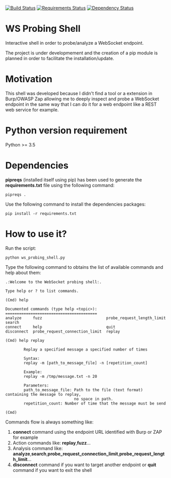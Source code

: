 [![Build Status](https://travis-ci.org/righettod/ws-probing-shell.svg?branch=master)](https://travis-ci.org/righettod/ws-probing-shell)
[![Requirements Status](https://requires.io/github/righettod/ws-probing-shell/requirements.svg?branch=master)](https://requires.io/github/righettod/ws-probing-shell/requirements/?branch=master)
[![Dependency Status](https://www.versioneye.com/user/projects/58d7820fdcaf9e0045d97311/badge.svg?style=flat-square)](https://www.versioneye.com/user/projects/58d7820fdcaf9e0045d97311)

# WS Probing Shell

Interactive shell in order to probe/analyze a WebSocket endpoint.

The project is under developmement and the creation of a pip module is planned in order to facilitate the installation/update.

# Motivation

This shell was developed because I didn't find a tool or a extension in Burp/OWASP Zap allowing me to deeply inspect and probe a WebSocket endpoint in the same way that I can do it for a web endpoint like a REST web service for example.

# Python version requirement 

Python >= 3.5

# Dependencies

**pipreqs** (installed itself using pip) has been used to generate the **requirements.txt** file using the following command:

```
pipreqs .
```

Use the following command to install the dependencies packages:

```
pip install -r requirements.txt
```

# How to use it?

Run the script:

 ```
python ws_probing_shell.py
 ```
 
Type the following command to obtains the list of available commands and help about them:

```
.:Welcome to the WebSocket probing shell:.

Type help or ? to list commands.

(Cmd) help

Documented commands (type help <topic>):
========================================
analyze     fuzz                            probe_request_length_limit  search
connect     help                            quit
disconnect  probe_request_connection_limit  replay

(Cmd) help replay

        Replay a specified message a specified number of times

        Syntax:
        replay -m [path_to_message_file] -n [repetition_count]

        Example:
        replay -m /tmp/message.txt -n 20

        Parameters:
        path_to_message_file: Path to the file (text format) containing the message to replay, 
                              no space in path.
        repetition_count: Number of time that the message must be send

(Cmd)
```

Commands flow is always something like:
1. **connect** command using the endpoint URL identified with Burp or ZAP for example
2. Action commands like: **replay**,**fuzz**...
3. Analysis command like: **analyze**,**search**,**probe_request_connection_limit**,**probe_request_length_limit**...
3. **disconnect** command if you want to target another endpoint or **quit** command if you want to exit the shell
